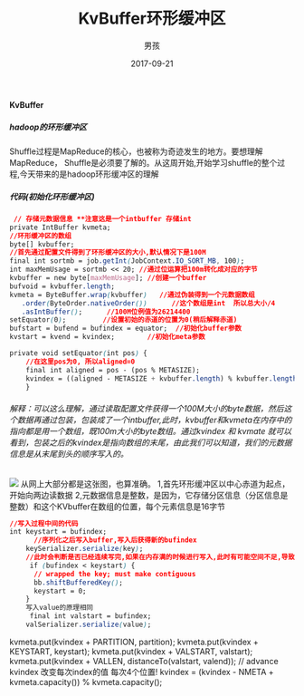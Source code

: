 ﻿---
layout: post
title: 'KvBuffer环形缓冲区'
date: 2017-09-21
author: 男孩
tags: hadoop
---
#### KvBuffer
##### hadoop的环形缓冲区
Shuffle过程是MapReduce的核心，也被称为奇迹发生的地方。要想理解MapReduce， Shuffle是必须要了解的。从这周开始,开始学习shuffle的整个过程,今天带来的是hadoop环形缓冲区的理解
##### 代码(初始化环形缓冲区)
```css
 // 存储元数据信息 **注意这是一个intbuffer 存储int  
private IntBuffer kvmeta;
//环形缓冲区的数组
byte[] kvbuffer;
//首先通过配置文件得到了环形缓冲区的大小,默认情况下是100M        
final int sortmb = job.getInt(JobContext.IO_SORT_MB, 100);
int maxMemUsage = sortmb << 20; //通过位运算把100m转化成对应的字节
kvbuffer = new byte[maxMemUsage]; //创建一个buffer
bufvoid = kvbuffer.length;
kvmeta = ByteBuffer.wrap(kvbuffer)   //通过伪装得到一个元数据数组 
   .order(ByteOrder.nativeOrder())      //这个数组是int  所以总大小/4
   .asIntBuffer();      //100M位例值为26214400
setEquator(0);         //设置初始的赤道的位置为0(稍后解释赤道)
bufstart = bufend = bufindex = equator;  //初始化buffer参数
kvstart = kvend = kvindex;        //初始化meta参数   

private void setEquator(int pos) {
	//在这里pos为0, 所以aligned=0
    final int aligned = pos - (pos % METASIZE);  
    kvindex = ((aligned - METASIZE + kvbuffer.length) % kvbuffer.length) / 4;
    }
```
###### 解释：可以这么理解，通过读取配置文件获得一个100M大小的byte数据，然后这个数据再通过包装，包装成了一个intbuffer,此时，kvbuffer和kvmeta在内存中的指向都是用一个数组，既100m大小的byte数组。通过kvindex 和 kvmate 就可以看到，包装之后的kvindex是指向数组的末尾，由此我们可以知道，我们的元数据信息是从末尾到头的顺序写入的。
![](http://mgimg-ali.oss-cn-beijing.aliyuncs.com/hadoop/KvBuffer/kv.jpg)
 从网上大部分都是这张图，也算准确。
 1,首先环形缓冲区以中心赤道为起点，开始向两边读数据
 2,元数据信息是整数，是因为，它存储分区信息（分区信息是整数）和这个KVbuffer在数组的位置，每个元素信息是16字节
```css
//写入过程中间的代码
int keystart = bufindex;
      //序列化之后写入buffer,写入后获得新的bufindex
    keySerializer.serialize(key);
    //此时会判断是否已经连续写完,如果在内存满的时候进行写入,此时有可能空间不足,导致数据写入一半,为了保证数据完全写入此时判断并处理(之后会提到详细过程)
     if (bufindex < keystart) {
      // wrapped the key; must make contiguous
      bb.shiftBufferedKey();
      keystart = 0;
    }
    写入value的原理相同
     final int valstart = bufindex;
    valSerializer.serialize(value);

```
kvmeta.put(kvindex + PARTITION, partition); 
kvmeta.put(kvindex + KEYSTART, keystart); 
kvmeta.put(kvindex + VALSTART, valstart); 
kvmeta.put(kvindex + VALLEN, distanceTo(valstart, valend)); 
// advance kvindex 改变每次index的值 每次4个位置! 
kvindex = (kvindex - NMETA + kvmeta.capacity()) % kvmeta.capacity(); 
